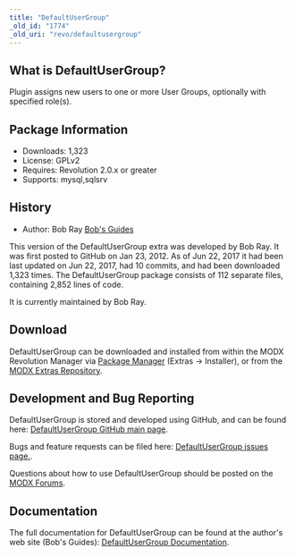 ```yaml
---
title: "DefaultUserGroup"
_old_id: "1774"
_old_uri: "revo/defaultusergroup"
---
```


## What is DefaultUserGroup?

Plugin assigns new users to one or more User Groups, optionally with specified role(s).

## Package Information

- Downloads: 1,323
- License: GPLv2
- Requires: Revolution 2.0.x or greater
- Supports: mysql,sqlsrv

## History

- Author: Bob Ray [Bob's Guides](https://bobsguides.com)

 This version of the DefaultUserGroup extra was developed by Bob Ray. It was first posted to GitHub on Jan 23, 2012. As of Jun 22, 2017 it had been last updated on Jun 22, 2017, had 10 commits, and had been downloaded 1,323 times. The DefaultUserGroup package consists of 112 separate files, containing 2,852 lines of code.

It is currently maintained by Bob Ray.

## Download

 DefaultUserGroup can be downloaded and installed from within the MODX Revolution Manager via [Package Manager](developing-in-modx/advanced-development/package-management "Package Manager") (Extras -> Installer), or from the [MODX Extras Repository](https://modx.com/extras/package/defaultusergroup).

## Development and Bug Reporting

 DefaultUserGroup is stored and developed using GitHub, and can be found here: [DefaultUserGroup GitHub main page](https://github.com/BobRay/DefaultUserGroup).

 Bugs and feature requests can be filed here: [DefaultUserGroup issues page.](https://github.com/BobRay/DefaultUserGroup/issues).

Questions about how to use DefaultUserGroup should be posted on the [MODX Forums](https://forums.modx.com).

## Documentation

 The full documentation for DefaultUserGroup can be found at the author's web site (Bob's Guides): [DefaultUserGroup Documentation](https://bobsguides.com/defaultusergroup-plugin-tutorial.html).
